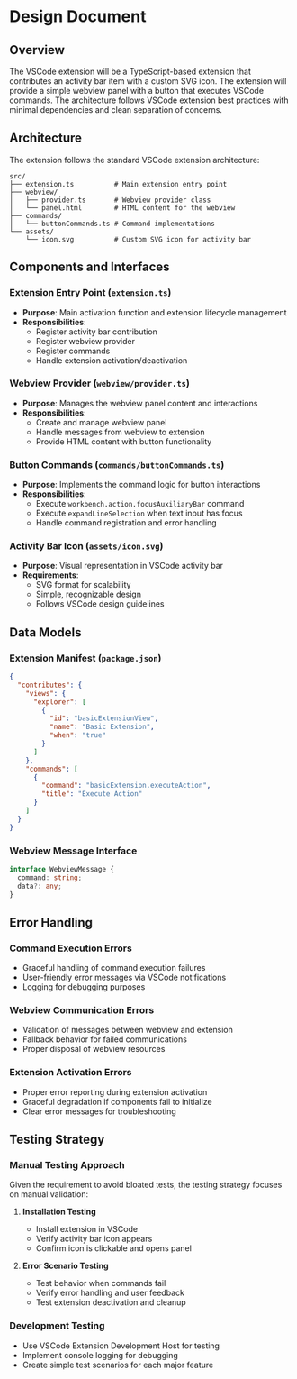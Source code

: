 # Design Document

## Overview

The VSCode extension will be a TypeScript-based extension that contributes an activity bar item with a custom SVG icon. The extension will provide a simple webview panel with a button that executes VSCode commands. The architecture follows VSCode extension best practices with minimal dependencies and clean separation of concerns.

## Architecture

The extension follows the standard VSCode extension architecture:

```
src/
├── extension.ts          # Main extension entry point
├── webview/
│   ├── provider.ts       # Webview provider class
│   └── panel.html        # HTML content for the webview
├── commands/
│   └── buttonCommands.ts # Command implementations
└── assets/
    └── icon.svg          # Custom SVG icon for activity bar
```

## Components and Interfaces

### Extension Entry Point (`extension.ts`)
- **Purpose**: Main activation function and extension lifecycle management
- **Responsibilities**:
  - Register activity bar contribution
  - Register webview provider
  - Register commands
  - Handle extension activation/deactivation

### Webview Provider (`webview/provider.ts`)
- **Purpose**: Manages the webview panel content and interactions
- **Responsibilities**:
  - Create and manage webview panel
  - Handle messages from webview to extension
  - Provide HTML content with button functionality

### Button Commands (`commands/buttonCommands.ts`)
- **Purpose**: Implements the command logic for button interactions
- **Responsibilities**:
  - Execute `workbench.action.focusAuxiliaryBar` command
  - Execute `expandLineSelection` when text input has focus
  - Handle command registration and error handling

### Activity Bar Icon (`assets/icon.svg`)
- **Purpose**: Visual representation in VSCode activity bar
- **Requirements**:
  - SVG format for scalability
  - Simple, recognizable design
  - Follows VSCode design guidelines

## Data Models

### Extension Manifest (`package.json`)
```json
{
  "contributes": {
    "views": {
      "explorer": [
        {
          "id": "basicExtensionView",
          "name": "Basic Extension",
          "when": "true"
        }
      ]
    },
    "commands": [
      {
        "command": "basicExtension.executeAction",
        "title": "Execute Action"
      }
    ]
  }
}
```

### Webview Message Interface
```typescript
interface WebviewMessage {
  command: string;
  data?: any;
}
```

## Error Handling

### Command Execution Errors
- Graceful handling of command execution failures
- User-friendly error messages via VSCode notifications
- Logging for debugging purposes

### Webview Communication Errors
- Validation of messages between webview and extension
- Fallback behavior for failed communications
- Proper disposal of webview resources

### Extension Activation Errors
- Proper error reporting during extension activation
- Graceful degradation if components fail to initialize
- Clear error messages for troubleshooting

## Testing Strategy

### Manual Testing Approach
Given the requirement to avoid bloated tests, the testing strategy focuses on manual validation:

1. **Installation Testing**
   - Install extension in VSCode
   - Verify activity bar icon appears
   - Confirm icon is clickable and opens panel

4. **Error Scenario Testing**
   - Test behavior when commands fail
   - Verify error handling and user feedback
   - Test extension deactivation and cleanup

### Development Testing
- Use VSCode Extension Development Host for testing
- Implement console logging for debugging
- Create simple test scenarios for each major feature